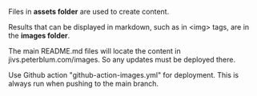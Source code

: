 Files in **assets folder** are used to create content.

Results that can be displayed in markdown, such as in \<img> tags, are in the **images folder**.

The main README.md files will locate the content in jivs.peterblum.com/images. So any updates must be deployed there.

Use Github action "github-action-images.yml" for deployment. This is always run when pushing to the main branch.